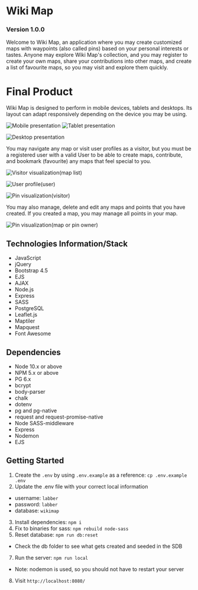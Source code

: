 Wiki Map
=========

### Version 1.0.0

Welcome to Wiki Map, an application where you may create customized maps with waypoints (also called pins) based on your personal interests or tastes. Anyone may explore Wiki Map's collection, and you may register to create your own maps, share your contributions into other maps, and create a list of favourite maps, so you may visit and explore them quickly.

# Final Product

Wiki Map is designed to perform in mobile devices, tablets and desktops. Its layout can adapt responsively depending on the device you may be using.

![Mobile presentation](https://github.com/super8989/WikiMap/blob/master/docs/wikimap_mobile.png) ![Tablet presentation](https://github.com/super8989/WikiMap/blob/master/docs/wikimap_tablet.png)

![Desktop presentation](https://github.com/super8989/WikiMap/blob/master/docs/wikimap_desktop.png)

You may navigate any map or visit user profiles as a visitor, but you must be a registered user with a valid User to be able to create maps, contribute, and bookmark (favourite) any maps that feel special to you.

![Visitor visualization(map list)](https://github.com/super8989/WikiMap/blob/master/docs/wikimap_maplist_visitor.png)

![User profile(user)](https://github.com/super8989/WikiMap/blob/master/docs/wikimap_user_profile.png)

![Pin visualization(visitor)](https://github.com/super8989/WikiMap/blob/master/docs/wikimap_pin_view.png)

You may also manage, delete and edit any maps and points that you have created. If you created a map, you may manage all points in your map.

![Pin visualization(map or pin owner)](https://github.com/super8989/WikiMap/blob/master/docs/wikimap_pin_manage.png)


## Technologies Information/Stack

- JavaScript
- jQuery
- Bootstrap 4.5
- EJS
- AJAX
- Node.js
- Express
- SASS
- PostgreSQL
- Leaflet.js
- Maptiler
- Mapquest
- Font Awesome


## Dependencies

- Node 10.x or above
- NPM 5.x or above
- PG 6.x
- bcrypt
- body-parser
- chalk
- dotenv
- pg and pg-native
- request and request-promise-native
- Node SASS-middleware
- Express
- Nodemon
- EJS

## Getting Started

1. Create the `.env` by using `.env.example` as a reference: `cp .env.example .env`
2. Update the .env file with your correct local information 
  - username: `labber` 
  - password: `labber` 
  - database: `wikimap`
3. Install dependencies: `npm i`
4. Fix to binaries for sass: `npm rebuild node-sass`
5. Reset database: `npm run db:reset`
  - Check the db folder to see what gets created and seeded in the SDB
7. Run the server: `npm run local`
  - Note: nodemon is used, so you should not have to restart your server
8. Visit `http://localhost:8080/`
